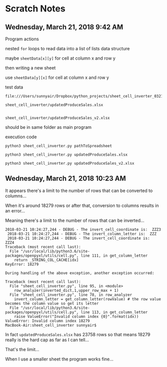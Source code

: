 # Scratch Notes

## Wednesday, March 21, 2018 9:42 AM

Program actions

nested `for` loops to read data into a list of lists data structure

maybe `sheetData[x][y]` for cell at column x and row y

then writing a new sheet

use `sheetData[y][x]` for cell at column x and row y

test data

	file:///Users/sunnyair/Dropbox/python_projects/sheet_cell_inverter_032118_1/sheet_cell_inverter/updatedProduceSales.xlsx

	sheet_cell_inverter/updatedProduceSales.xlsx


	sheet_cell_inverter/updatedProduceSales_v2.xlsx

should be in same folder as main program

execution code

	python3 sheet_cell_inverter.py pathToSpreadsheet

	python3 sheet_cell_inverter.py updatedProduceSales.xlsx

	python3 sheet_cell_inverter.py updatedProduceSales_v2.xlsx

## Wednesday, March 21, 2018 10:23 AM

It appears there's a limit to the number of rows that can be converted to columns...  

When it's around 18279 rows or after that, conversion to columns results in an error...

Meaning there's a limit to the number of rows that can be inverted...

	2018-03-21 10:24:27,244 - DEBUG - The invert_cell_coordinate is:  ZZZ3
	 2018-03-21 10:24:27,244 - DEBUG - The invert_column_letter is:  ZZZ
	 2018-03-21 10:24:27,244 - DEBUG - The invert_cell_coordinate is:  ZZZ4
	Traceback (most recent call last):
	  File "/usr/local/lib/python3.6/site-packages/openpyxl/utils/cell.py", line 111, in get_column_letter
	    return _STRING_COL_CACHE[idx]
	KeyError: 18279

	During handling of the above exception, another exception occurred:

	Traceback (most recent call last):
	  File "sheet_cell_inverter.py", line 95, in <module>
	    row_analyzer(inverted_dict,1,upper_row_max + 1)
	  File "sheet_cell_inverter.py", line 78, in row_analyzer
	    invert_column_letter = get_column_letter(rowValue) # the row value becomes the column value so get its letter
	  File "/usr/local/lib/python3.6/site-packages/openpyxl/utils/cell.py", line 113, in get_column_letter
	    raise ValueError("Invalid column index {0}".format(idx))
	ValueError: Invalid column index 18279
	MacBook-Air:sheet_cell_inverter sunnyair$

In fact `updatedProduceSales.xlsx` has 23758 rows so that means 18279 really is the hard cap as far as I can tell...

That's the limit...

When I use a smaller sheet the program works fine...

